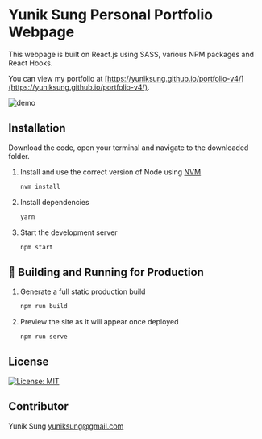 # Yunik Sung Personal Portfolio Webpage

This webpage is built on React.js using SASS, various NPM packages and React Hooks.

You can view my portfolio at [https://yuniksung.github.io/portfolio-v4/](https://yuniksung.github.io/portfolio-v4/).


![demo](https://raw.githubusercontent.com/bchiang7/v4/main/src/images/demo.png)

## Installation
Download the code, open your terminal and navigate to the downloaded folder. 

1. Install and use the correct version of Node using [NVM](https://github.com/nvm-sh/nvm)

   ```sh
   nvm install
   ```

2. Install dependencies

   ```sh
   yarn
   ```

3. Start the development server

   ```sh
   npm start
   ```

## 🚀 Building and Running for Production

1. Generate a full static production build

   ```sh
   npm run build
   ```

1. Preview the site as it will appear once deployed

   ```sh
   npm run serve
   ```


## License 
[![License: MIT](https://img.shields.io/badge/License-MIT-yellow.svg)](https://opensource.org/licenses/MIT)

## Contributor
Yunik Sung
yuniksung@gmail.com


